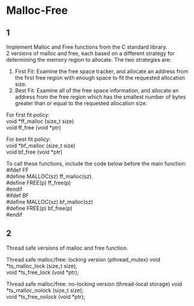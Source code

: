 # Malloc-Free
## 1
Implement Malloc and Free functions from the C standard library.    
2 versions of malloc and free, each based on a different strategy for determining the memory region to allocate. The two strategies are:   
1. First Fit: Examine the free space tracker, and allocate an address from the first free region with enough space to fit the requested allocation size.   
2. Best Fit: Examine all of the free space information, and allocate an address from the free region which has the smallest number of bytes greater than or equal to the requested allocation size.   
    
For first fit policy:   
void *ff_malloc (size_t size)    
void ff_free (void *ptr)              

For best fit policy:    
void *bf_malloc (size_t size)    
void bf_free (void *ptr)   

To call these functions, include the code below before the main function:    
#ifdef FF    
#define MALLOC(sz) ff_malloc(sz).     
#define FREE(p)    ff_free(p)    
#endif    
#ifdef BF     
#define MALLOC(sz) bf_malloc(sz)    
#define FREE(p)    bf_free(p)     
#endif
    
    
     
## 2
Thread safe versions of malloc and free function.   

Thread safe malloc/free: locking version  (pthread_mutex)
void *ts_malloc_lock (size_t size);  
void *ts_free_lock (void *ptr);  
   
Thread safe malloc/free: no-locking version  (thread-local storage)
void *ts_malloc_nolock (size_t size);  
void *ts_free_nolock (void *ptr);
